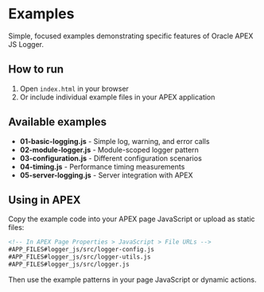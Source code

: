 # Examples

Simple, focused examples demonstrating specific features of Oracle APEX JS Logger.

## How to run

1. Open `index.html` in your browser
2. Or include individual example files in your APEX application

## Available examples

- **01-basic-logging.js** - Simple log, warning, and error calls
- **02-module-logger.js** - Module-scoped logger pattern
- **03-configuration.js** - Different configuration scenarios
- **04-timing.js** - Performance timing measurements
- **05-server-logging.js** - Server integration with APEX

## Using in APEX

Copy the example code into your APEX page JavaScript or upload as static files:

```html
<!-- In APEX Page Properties > JavaScript > File URLs -->
#APP_FILES#logger_js/src/logger-config.js
#APP_FILES#logger_js/src/logger-utils.js
#APP_FILES#logger_js/src/logger.js
```

Then use the example patterns in your page JavaScript or dynamic actions.
